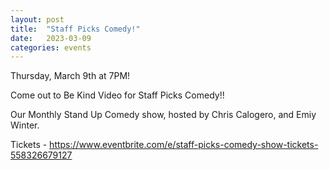 ```yaml
---
layout: post
title:  "Staff Picks Comedy!"
date:   2023-03-09
categories: events
---
```

Thursday, March 9th at 7PM! 

Come out to Be Kind Video for Staff Picks Comedy!!

Our Monthly Stand Up Comedy show, hosted by Chris Calogero, and Emiy Winter.

Tickets - https://www.eventbrite.com/e/staff-picks-comedy-show-tickets-558326679127
